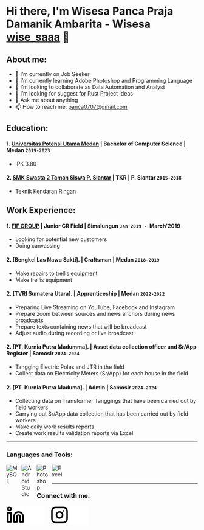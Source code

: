 # Hi there, I'm Wisesa Panca Praja Damanik Ambarita - Wisesa [wise_saaa](https://www.instagram.com/wise_saaa/) 👋
## About me:
- 🔭 I’m currently on Job Seeker
- 🌱 I’m currently learning Adobe Photoshop and Programming Language
- 👯 I’m looking to collaborate as Data Automation and Analyst
- 🤔 I’m looking for suggest for Rust Project Ideas
- 💬 Ask me about anything
- 📫 How to reach me: panca0707@gmail.com

## Education:

#### 1. [Universitas Potensi Utama Medan](https://potensi-utama.ac.id/) | Bachelor of Computer Science | Medan `2019-2023`
   - IPK 3.80
 #### 2. [SMK Swasta 2 Taman Siswa P. Siantar](https://www.smks2tamansiswaps.sch.id/) | TKR | P. Siantar `2015-2018`
   - Teknik Kendaran Ringan

## Work Experience:
#### 1. [FIF GROUP](https://fifgroup.co.id) | Junior CR Field | Simalungun `Jan'2019 - `March'2019
   - Looking for potential new customers
   - Doing canvassing
#### 2. [Bengkel Las Nawa Sakti]. | Craftsman | Medan `2018-2019`
   - Make repairs to trellis equipment
   - Make trellis equipment
#### 2. [TVRI Sumatera Utara]. | Apprenticeship | Medan `2022-2022`
   - Preparing Live Streaming on YouTube, Facebook and Instagram
   - Prepare zoom between sources and news anchors during news broadcasts
   - Prepare texts containing news that will be broadcast
   - Adjust audio during recording or live broadcast
#### 2. [PT. Kurnia Putra Madumma]. | Asset data collection officer and Sr/App Register | Samosir `2024-2024`
   - Tangging Electric Poles and JTR in the field
   - Collect data on Electricity Meters (Sr/App) for each house in the field
#### 2. [PT. Kurnia Putra Maduma]. | Admin | Samosir `2024-2024`
   - Collecting data on Transformer Tanggings that have been carried out by field workers
   - Carrying out Sr/App data collection that has been carried out by field workers
   - Make daily work results reports
   - Create work results validation reports via Excel
---

### Languages and Tools:

[<img align="left" alt="MySQL" width="30px" src="https://cdn.jsdelivr.net/gh/devicons/devicon/icons/mysql/mysql-original.svg" style="padding-right:10px;" />][webdev]
[<img align="left" alt="Android Studio" width="30px" src="https://miro.medium.com/v2/resize:fit:640/format:webp/1*hIPizC2hYSjp7y8TI9SY1w.png" style="padding-right:10px;" />][webdev]
[<img align="left" alt="Photoshop" width="30px" src="https://www.adobe.com/content/dam/acom/one-console/icons_rebrand/ps_appicon.svg" style="padding-right:10px;" />][webdev]
[<img align="left" alt="Excel" width="30px" src="https://is2-ssl.mzstatic.com/image/thumb/Purple126/v4/a8/fd/5a/a8fd5a84-c6f1-355f-3b9f-6e86598efaa3/XCEL.png/1200x630bb.png" style="padding-right:10px;" />][webdev]

<br />
<br />

---
### Connect with me:

[![website](./img/linkedin-light.svg)](https://https://www.linkedin.com/in/wisesa-panca-praja-damanik-ambarita-896795315#gh-light-mode-only)
[![website](./img/linkedin-dark.svg)](https://www.linkedin.com/in/wisesa-panca-praja-damanik-ambarita-896795315/#gh-dark-mode-only)
&nbsp;&nbsp;
[![website](./img/instagram-light.svg)](https://www.instagram.com/wise_saaa#gh-light-mode-only)
[![website](./img/instagram-dark.svg)](https://www.instagram.com/wise_saaa#gh-dark-mode-only)



[webdev]: https://github.com/wisesaaaa/wisesaaaa
